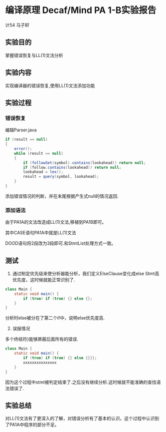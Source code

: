 # 编译原理 Decaf/Mind PA 1-B实验报告

计54 马子轩

## 实验目的

掌握错误恢复与LL(1)文法分析

## 实验内容

实现编译器的错误恢复,使用LL(1)文法添加功能

## 实验过程

### 错误恢复

编辑Parser.java

```java
if (result == null)
{
	error();
	while (result == null)
	{
		if (followSet(symbol).contains(lookahead)) return null;
		if (follow.contains(lookahead)) return null;
		lookahead = lex();
		result = query(symbol, lookahead);
	}
}
```

添加错误情况的判断，并在末尾根据产生式null的情况返回.

### 添加语法

由于PA1A的文法改造成LL(1)文法,移植到PA1B即可。

其中CASE语句PA1A中就是LL(1)文法

DOOD语句将2段改为3段即可.和StmtList处理方式一致。

## 测试

1. 通过制定优先级来使分析器能分析，我们定义ElseClause变化成else Stmt高优先度，这时候就能正常识别了.

```java
class Main {
    static void main() {
    	if (true) if (true) {} else {};
    }
}
```

分析时else被分在了第二个if中，说明else优先度高.

2. 误报情况

多个终结符}能够屏蔽后面所有的错误.

```java
class Main {
    static void main() {
    	if (true) if (true) {} else {}}};
    	xxxxxxxxxxxxxxx
    }
}
```

因为这个过程中stmt被判定结束了.之后没有继续分析.这时候就不能准确的查找语法错误了.

## 实验总结

对LL(1)文法有了更深入的了解，对错误分析有了基本的认识。这个过程中认识到了PA1A中程序的部分不足。
